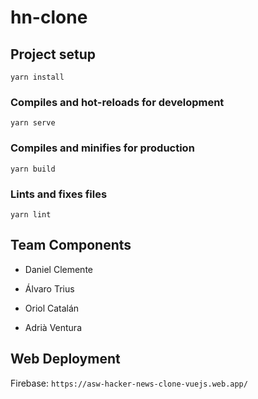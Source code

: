 # hn-clone

## Project setup
```
yarn install
```

### Compiles and hot-reloads for development
```
yarn serve
```

### Compiles and minifies for production
```
yarn build
```

### Lints and fixes files
```
yarn lint
```

## Team Components

* Daniel Clemente

* Álvaro Trius

* Oriol Catalán

* Adrià Ventura

## Web Deployment

Firebase: `https://asw-hacker-news-clone-vuejs.web.app/`
